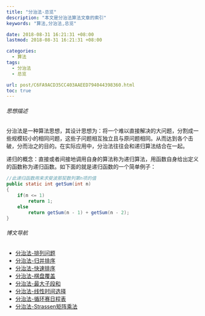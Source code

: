 ```yaml
---
title: "分治法-总览"
description: "本文是分治法算法文章的索引"
keywords: "算法,分治法,总览"

date: 2018-08-31 16:21:31 +08:00
lastmod: 2018-08-31 16:21:31 +08:00

categories:
  - 算法
tags:
  - 分治法
  - 总览

url: post/C6FA9ACD35CC403AAEED794044398360.html
toc: true
---
```


###### 思想描述

分治法是一种算法思想，其设计思想为：将一个难以直接解决的大问题，分割成一些规模较小的相同问题，这些子问题相互独立且与原问题相同。从而达到各个击破，分而治之的目的。在实际应用中，分治法往往会和递归算法结合在一起。

<!--More-->

递归的概念：直接或者间接地调用自身的算法称为递归算法，用函数自身给出定义的函数称为递归函数。如下面的就是递归函数的一个简单例子：

```Java
//此递归函数用来求斐波那契数列第n项的值
public static int getSum(int n)
{
    if(n <= 1)
        return 1;
    else
        return getSum(n - 1) + getSum(n - 2);
}
```

###### 博文导航

* [分治法-排列问题](post/DB831C49CE5F448FB6B8E1F1DF5B0EB0.html)
* [分治法-归并排序](post/13D6BDBCE70346E78BD02CEFEA42BB0A.html)
* [分治法-快速排序](post/1E6E6FA44662485B9B17BB31D9CF7AC7.html)
* [分治法-棋盘覆盖](post/C89C434F3E6D44288D1385C3D7833F2E.html)
* [分治法-最大子段和](post/A19F95CD1ACF4806AC898C3CFDCEE7AF.html)
* [分治法-线性时间选择](post/723B1ADDEBE84195ADB3A64F46C2DB56.html)
* [分治法-循环赛日程表](post/97EF3C219E874477BF1A37568F989E02.html)
* [分治法-Strassen矩阵乘法](post/15EA418577D24F268632491FF73EFFA8.html)